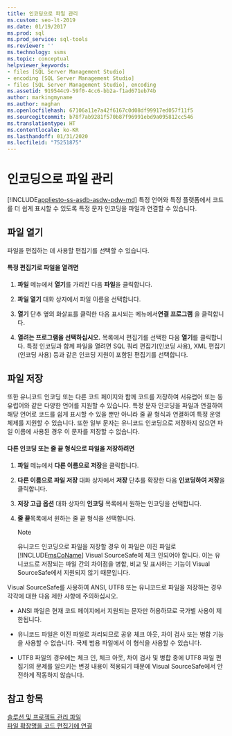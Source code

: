 ```yaml
---
title: 인코딩으로 파일 관리
ms.custom: seo-lt-2019
ms.date: 01/19/2017
ms.prod: sql
ms.prod_service: sql-tools
ms.reviewer: ''
ms.technology: ssms
ms.topic: conceptual
helpviewer_keywords:
- files [SQL Server Management Studio]
- encoding [SQL Server Management Studio]
- files [SQL Server Management Studio], encoding
ms.assetid: 919544c9-59f0-4cc6-bb2a-f1ad671eb74b
author: markingmyname
ms.author: maghan
ms.openlocfilehash: 67106a11e7a42f6167c0d08df99917ed057f11f5
ms.sourcegitcommit: b78f7ab9281f570b87f96991ebd9a095812cc546
ms.translationtype: HT
ms.contentlocale: ko-KR
ms.lasthandoff: 01/31/2020
ms.locfileid: "75251875"
---
```

# <a name="manage-files-with-encoding"></a>인코딩으로 파일 관리
[!INCLUDE[appliesto-ss-asdb-asdw-pdw-md](../../includes/appliesto-ss-asdb-asdw-pdw-md.md)]
특정 언어와 특정 플랫폼에서 코드를 더 쉽게 표시할 수 있도록 특정 문자 인코딩을 파일과 연결할 수 있습니다.  
  
## <a name="opening-files"></a>파일 열기  
파일을 편집하는 데 사용할 편집기를 선택할 수 있습니다.  
  
#### <a name="to-open-a-file-with-a-specific-editor"></a>특정 편집기로 파일을 열려면  
  
1.  **파일** 메뉴에서 **열기**를 가리킨 다음 **파일**을 클릭합니다.  
  
2.  **파일 열기** 대화 상자에서 파일 이름을 선택합니다.  
  
3.  **열기** 단추 옆의 화살표를 클릭한 다음 표시되는 메뉴에서**연결 프로그램** 을 클릭합니다.  
  
4.  **열려는 프로그램을 선택하십시오.** 목록에서 편집기를 선택한 다음 **열기**를 클릭합니다. 특정 인코딩과 함께 파일을 열려면 SQL 쿼리 편집기(인코딩 사용), XML 편집기(인코딩 사용) 등과 같은 인코딩 지원이 포함된 편집기를 선택합니다.  
  
## <a name="saving-files"></a>파일 저장  
또한 유니코드 인코딩 또는 다른 코드 페이지와 함께 코드를 저장하여 서유럽어 또는 동유럽어와 같은 다양한 언어를 지원할 수 있습니다. 특정 문자 인코딩을 파일과 연결하여 해당 언어로 코드를 쉽게 표시할 수 있을 뿐만 아니라 줄 끝 형식과 연결하여 특정 운영 체제를 지원할 수 있습니다. 또한 일부 문자는 유니코드 인코딩으로 저장하지 않으면 파일 이름에 사용된 경우 이 문자를 저장할 수 없습니다.  
  
#### <a name="to-save-a-file-with-a-different-encoding-or-line-ending-type"></a>다른 인코딩 또는 줄 끝 형식으로 파일을 저장하려면  
  
1.  **파일** 메뉴에서 **다른 이름으로 <filename> 저장**을 클릭합니다.  
  
2.  **다른 이름으로 파일 저장** 대화 상자에서 **저장** 단추를 확장한 다음 **인코딩하여 저장**을 클릭합니다.  
  
3.  **저장 고급 옵션** 대화 상자의 **인코딩** 목록에서 원하는 인코딩을 선택합니다.  
  
4.  **줄 끝**목록에서 원하는 줄 끝 형식을 선택합니다.  
  
    > [!NOTE]  
    > 유니코드 인코딩으로 파일을 저장할 경우 이 파일은 이진 파일로 [!INCLUDE[msCoName](../../includes/msconame_md.md)] Visual SourceSafe에 체크 인되어야 합니다. 이는 유니코드로 저장되는 파일 간의 차이점을 병합, 비교 및 표시하는 기능이 Visual SourceSafe에서 지원되지 않기 때문입니다.  
  
Visual SourceSafe를 사용하여 ANSI, UTF8 또는 유니코드로 파일을 저장하는 경우 각각에 대한 다음 제한 사항에 주의하십시오.  
  
-   ANSI 파일은 현재 코드 페이지에서 지원되는 문자만 허용하므로 국가별 사용이 제한됩니다.  
  
-   유니코드 파일은 이진 파일로 처리되므로 공유 체크 아웃, 차이 검사 또는 병합 기능을 사용할 수 없습니다. 국제 범용 파일에서 이 형식을 사용할 수 있습니다.  
  
-   UTF8 파일의 경우에는 체크 인, 체크 아웃, 차이 검사 및 병합 중에 UTF8 파일 편집기의 문제를 일으키는 변경 내용이 적용되기 때문에 Visual SourceSafe에서 안전하게 작동하지 않습니다.  
  
## <a name="see-also"></a>참고 항목  
[솔루션 및 프로젝트 관리 파일](../../ssms/solution/files-that-manage-solutions-and-projects.md)  
[파일 확장명을 코드 편집기에 연결](../../relational-databases/scripting/associate-file-extensions-to-a-code-editor.md)  
  
